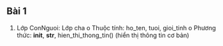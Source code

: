 ## Bài 1
1.	Lớp ConNguoi: Lớp cha
o	Thuộc tính: ho_ten, tuoi, gioi_tinh
o	Phương thức: __init__, __str__, hien_thi_thong_tin() (hiển thị thông tin cơ bản)
